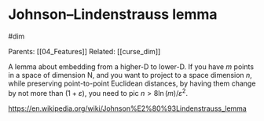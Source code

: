 # Johnson–Lindenstrauss lemma

#dim

Parents: [[04_Features]]
Related: [[curse_dim]]

A lemma about embedding from a higher-D to lower-D. If you have $m$ points in a space of dimension N, and you want to project to a space dimension $n$, while preserving point-to-point Euclidean distances, by having them change by not more than $(1+ε)$, you need to pic $n > 8 \ln(m)/ε^2$.

https://en.wikipedia.org/wiki/Johnson%E2%80%93Lindenstrauss_lemma